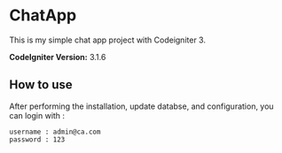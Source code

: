 # ChatApp

This is my simple chat app project with Codeigniter 3.

**CodeIgniter Version:** 3.1.6

## How to use

After performing the installation, update databse, and configuration, you can login with :

```
username : admin@ca.com
password : 123
```
